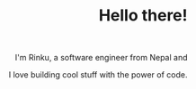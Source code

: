 <div align="right">

<h1>Hello there!</h1>   

<br/>

I'm Rinku, a software engineer from Nepal and

I love building cool stuff with the power of code.

</p>  

</div>

